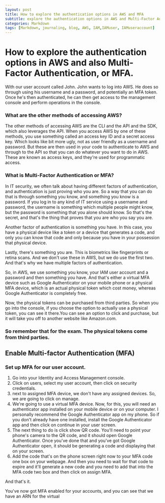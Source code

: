 ```yaml
---
layout: post
title: How to explore the authentication options in AWS and MFA
subtitle: explore the authentication options in AWS and Multi-Factor Authentication
categories: Markdown
tags: [Markdown, journaling, blog, AWS, IAM,IAMuser, IAMuseraccount]
---
```


# How to explore the authentication options in AWS and also Multi-Factor Authentication, or MFA.

With our user account called John. John wants to log into AWS. He does so through using his username and a password, and potentially an MFA token. Once he's then authenticated, he can then get access to the management console and perform operations in the console.

### What are the other methods of accessing AWS?

The other methods of accessing AWS are the CLI and the API and the SDK, which also leverages the API. When you access AWS by one of these methods, you use something called an access key ID and a secret access key. Which looks like bit more ugly, not as user friendly as a username and password. But these are then used in your code to authenticate to AWS and through to the API so that you can do whatever you want to do in AWS. These are known as access keys, and they're used for programmatic access. 

### What is Multi-Factor Authentication or MFA?

 In IT security, we often talk about having different factors of authentication, and authentication is just proving who you are. So a way that you can do that is through something you know, and something you know is a password. If you log in to any kind of IT service using a username and password, the username is something which multiple people might know, but the password is something that you alone should know. So that's the secret, and that's the thing that proves that you are who you say you are.

Another factor of authentication is something you have. In this case, you have a physical device like a token or a device that generates a code, and only you can know that code and only because you have in your possession that physical device.

Lastly, there's something you are. This is biometrics like fingerprints or retina scans. And we don't use these in AWS, but we do use the first two. And that's why we have multiple factors of authentication.

So, in AWS, we use something you know, your IAM user account and a password and then something you have. And that's either a virtual MFA device such as Google Authenticator on your mobile phone or a physical MFA device, which is an actual physical token which cost money, whereas Google Authenticator is completely free.

Now, the physical tokens can be purchased from third parties. So when you go into the console, if you choose the option to actually use a physical token, you can see it there.You can see an option to click and purchase, but it will take you off to another website like Amazon.com.

### So remember that for the exam. The physical tokens come from third parties.

## Enable Multi-factor Authentication (MFA)

###  Set up MFA for our user account.
1. Go into your Identity and Access Management console.
2. Click on users, select my user account, then click on security credentials.
3. next to assigned MFA device, we don't have any assigned devices. So, we are going to click on manage.
4. We're going to use a virtual MFA device. Now, for this, you will need an authenticator app installed on your mobile device or on your computer. I personally recommend the Google Authenticator app on my phone. So if you don't already have one installed, install the Google Authenticator app and then click on continue in your user screen.
5. The next thing to do is click show QR code. You'll need to point your phone's camera to the QR code, and it should open Google Authenticator. Once you've done that and you've got Google Authenticator open, it should be generating a code and displaying that on your screen.
6. Add the code that's on the phone screen right now to your MFA code one box on your webpage. And then you need to wait for that code to expire and it'll generate a new code and you need to add that into the MFA code two box and then click on assign MFA.

And that's it.

You've now got MFA enabled for your accounts, and you can see that we have an ARN for the virtual
